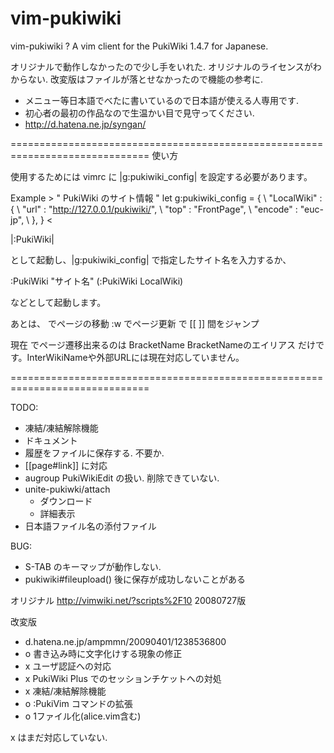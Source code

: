 vim-pukiwiki
============

vim-pukiwiki ? A vim client for the PukiWiki 1.4.7 for Japanese.

オリジナルで動作しなかったので少し手をいれた.
オリジナルのライセンスがわからない.
改変版はファイルが落とせなかったので機能の参考に.

- メニュー等日本語でべたに書いているので日本語が使える人専用です.
- 初心者の最初の作品なので生温かい目で見守ってください.
- http://d.hatena.ne.jp/syngan/

==============================================================================
使い方

使用するためには vimrc に |g:pukiwiki_config| を設定する必要があります。

Example >
	" PukiWiki のサイト情報 "
	let g:pukiwiki_config = {
	\	"LocalWiki" : {
	\		"url" : "http://127.0.0.1/pukiwiki/",
	\		"top" : "FrontPage",
	\		"encode" : "euc-jp",
	\	},
	\}
<

|:PukiWiki|

として起動し、|g:pukiwiki_config| で指定したサイト名を入力するか、

:PukiWiki "サイト名"
(:PukiWiki LocalWiki)

などとして起動します。

あとは、
  <CR> でページの移動
  :w でページ更新
  <TAB> で [[ ]] 間をジャンプ

  現在 <CR> でページ遷移出来るのは
        BracketName
        BracketNameのエイリアス
  だけです。InterWikiNameや外部URLには現在対応していません。

==============================================================================

TODO:
  - 凍結/凍結解除機能
  - ドキュメント
  - 履歴をファイルに保存する. 不要か.
  - [[page#link]] に対応
  - augroup PukiWikiEdit の扱い. 削除できていない.
  - unite-pukiwki/attach
    - ダウンロード
    - 詳細表示
  - 日本語ファイル名の添付ファイル

BUG:
  - S-TAB のキーマップが動作しない.
  - pukiwiki#fileupload() 後に保存が成功しないことがある

オリジナル
  http://vimwiki.net/?scripts%2F10
  20080727版

改変版
  - d.hatena.ne.jp/ampmmn/20090401/1238536800
  - o 書き込み時に文字化けする現象の修正
  - x ユーザ認証への対応
  - x PukiWiki Plus でのセッションチケットへの対処
  - x 凍結/凍結解除機能
  - o :PukiVim コマンドの拡張
  - o 1ファイル化(alice.vim含む)

x はまだ対応していない.


